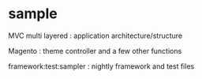 sample
======
MVC multi layered : application architecture/structure

Magento : theme controller and a few other functions

framework:test:sampler : nightly framework and test files